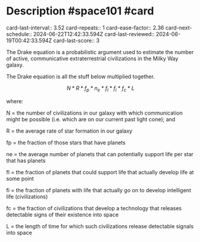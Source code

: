 # Description #space101 #card
card-last-interval:: 3.52
card-repeats:: 1
card-ease-factor:: 2.36
card-next-schedule:: 2024-06-22T12:42:33.594Z
card-last-reviewed:: 2024-06-19T00:42:33.594Z
card-last-score:: 3

The Drake equation is a probabilistic argument used to estimate the
number of active, communicative extraterrestrial civilizations in the
Milky Way galaxy.

The Drake equation is all the stuff below multiplied together.

$$N*R*f_p*n_e*f_l*f_i*f_c*L$$

where:

N = the number of civilizations in our galaxy with which communication
might be possible (i.e. which are on our current past light cone); and

R = the average rate of star formation in our galaxy 

fp = the fraction of those stars that have planets 

ne = the average number of planets that can potentially support life per star that has planets 

fl = the fraction of planets that could support life that actually develop life at some
point 

fi = the fraction of planets with life that actually go on to develop intelligent life (civilizations) 

fc = the fraction of civilizations that develop a technology that releases detectable signs
of their existence into space 

L = the length of time for which such civilizations release detectable signals into space